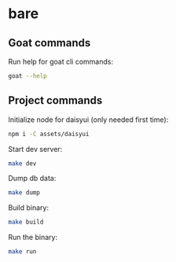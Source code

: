 # bare

## Goat commands

Run help for goat cli commands:

```bash
goat --help
```

## Project commands

Initialize node for daisyui (only needed first time):

```bash
npm i -C assets/daisyui
```

Start dev server:

```bash
make dev
```

Dump db data:

```bash
make dump
```

Build binary:

```bash
make build
```

Run the binary:

```bash
make run
```
